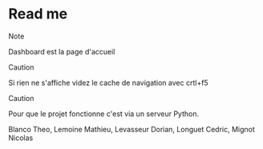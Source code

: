# Read me

>[!NOTE] 
>Dashboard est la page d'accueil

>[!Caution]
>Si rien ne s'affiche videz le cache de navigation avec crtl+f5

>[!Caution]
>Pour que le projet fonctionne c'est via un serveur Python.


Blanco Theo, Lemoine Mathieu, Levasseur Dorian, Longuet Cedric, Mignot Nicolas
